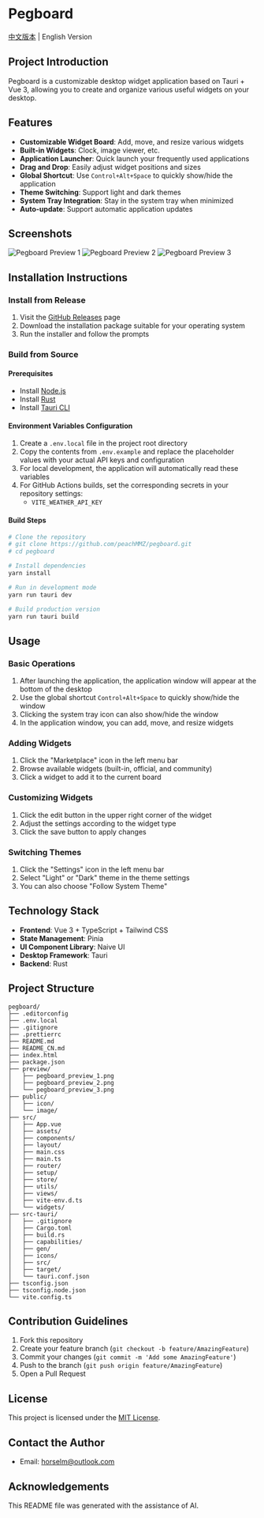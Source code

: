 # Pegboard

[中文版本](README_CN.md) | English Version

## Project Introduction
Pegboard is a customizable desktop widget application based on Tauri + Vue 3, allowing you to create and organize various useful widgets on your desktop.

## Features
- **Customizable Widget Board**: Add, move, and resize various widgets
- **Built-in Widgets**: Clock, image viewer, etc.
- **Application Launcher**: Quick launch your frequently used applications
- **Drag and Drop**: Easily adjust widget positions and sizes
- **Global Shortcut**: Use `Control+Alt+Space` to quickly show/hide the application
- **Theme Switching**: Support light and dark themes
- **System Tray Integration**: Stay in the system tray when minimized
- **Auto-update**: Support automatic application updates

## Screenshots
![Pegboard Preview 1](screenshots/pegboard_preview_1.png)
![Pegboard Preview 2](screenshots/pegboard_preview_2.png)
![Pegboard Preview 3](screenshots/pegboard_preview_3.png)

## Installation Instructions
### Install from Release
1. Visit the [GitHub Releases](https://github.com/peachMMZ/pegboard/releases) page
2. Download the installation package suitable for your operating system
3. Run the installer and follow the prompts

### Build from Source
#### Prerequisites
- Install [Node.js](https://nodejs.org/)
- Install [Rust](https://www.rust-lang.org/)
- Install [Tauri CLI](https://tauri.app/v1/guides/getting-started/prerequisites/)

#### Environment Variables Configuration
1. Create a `.env.local` file in the project root directory
2. Copy the contents from `.env.example` and replace the placeholder values with your actual API keys and configuration
3. For local development, the application will automatically read these variables
4. For GitHub Actions builds, set the corresponding secrets in your repository settings:
   - `VITE_WEATHER_API_KEY`

#### Build Steps
```bash
# Clone the repository
# git clone https://github.com/peachMMZ/pegboard.git
# cd pegboard

# Install dependencies
yarn install

# Run in development mode
yarn run tauri dev

# Build production version
yarn run tauri build
```

## Usage
### Basic Operations
1. After launching the application, the application window will appear at the bottom of the desktop
2. Use the global shortcut `Control+Alt+Space` to quickly show/hide the window
3. Clicking the system tray icon can also show/hide the window
4. In the application window, you can add, move, and resize widgets

### Adding Widgets
1. Click the "Marketplace" icon in the left menu bar
2. Browse available widgets (built-in, official, and community)
3. Click a widget to add it to the current board

### Customizing Widgets
1. Click the edit button in the upper right corner of the widget
2. Adjust the settings according to the widget type
3. Click the save button to apply changes

### Switching Themes
1. Click the "Settings" icon in the left menu bar
2. Select "Light" or "Dark" theme in the theme settings
3. You can also choose "Follow System Theme"

## Technology Stack
- **Frontend**: Vue 3 + TypeScript + Tailwind CSS
- **State Management**: Pinia
- **UI Component Library**: Naive UI
- **Desktop Framework**: Tauri
- **Backend**: Rust

## Project Structure
```
pegboard/
├── .editorconfig
├── .env.local
├── .gitignore
├── .prettierrc
├── README.md
├── README_CN.md
├── index.html
├── package.json
├── preview/
│   ├── pegboard_preview_1.png
│   ├── pegboard_preview_2.png
│   └── pegboard_preview_3.png
├── public/
│   ├── icon/
│   └── image/
├── src/
│   ├── App.vue
│   ├── assets/
│   ├── components/
│   ├── layout/
│   ├── main.css
│   ├── main.ts
│   ├── router/
│   ├── setup/
│   ├── store/
│   ├── utils/
│   ├── views/
│   ├── vite-env.d.ts
│   └── widgets/
├── src-tauri/
│   ├── .gitignore
│   ├── Cargo.toml
│   ├── build.rs
│   ├── capabilities/
│   ├── gen/
│   ├── icons/
│   ├── src/
│   ├── target/
│   └── tauri.conf.json
├── tsconfig.json
├── tsconfig.node.json
└── vite.config.ts
```

## Contribution Guidelines
1. Fork this repository
2. Create your feature branch (`git checkout -b feature/AmazingFeature`)
3. Commit your changes (`git commit -m 'Add some AmazingFeature'`)
4. Push to the branch (`git push origin feature/AmazingFeature`)
5. Open a Pull Request

## License
This project is licensed under the [MIT License](LICENSE).

## Contact the Author
- Email: horselm@outlook.com

## Acknowledgements
This README file was generated with the assistance of AI.

